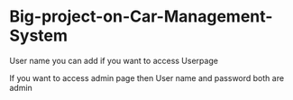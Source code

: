# Big-project-on-Car-Management-System
User name you can add if you want to access Userpage

If you want to access admin page then User name and password both are admin
